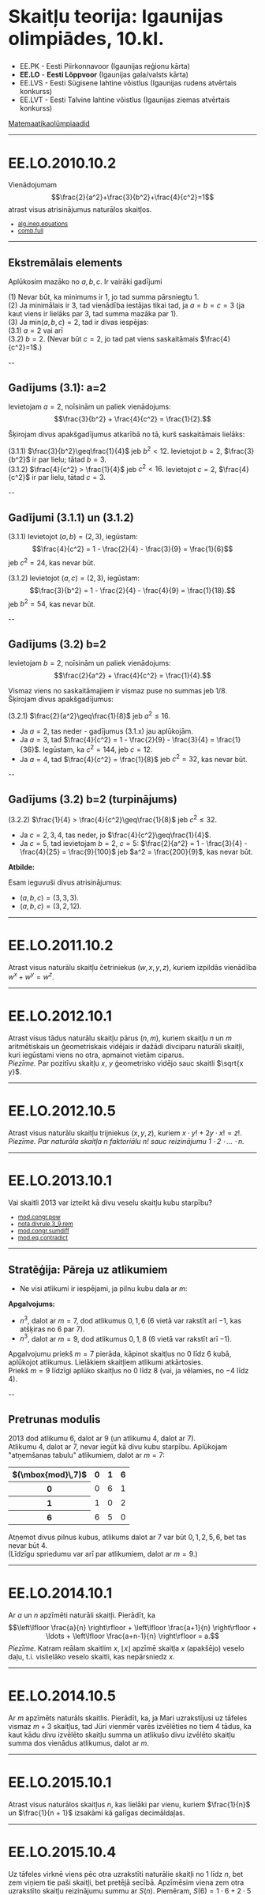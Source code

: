 # &nbsp;

<h1 style="font-size:28pt">Skaitļu teorija: Igaunijas olimpiādes, 10.kl.</h1>

* EE.PK - Eesti Piirkonnavoor (Igaunijas reģionu kārta)
* <blue>**EE.LO** - **Eesti Lõppvoor** (Igaunijas gala/valsts kārta)</blue>
* EE.LVS - Eesti Sügisene lahtine võistlus (Igaunijas rudens atvērtais konkurss)
* EE.LVT - Eesti Talvine lahtine võistlus (Igaunijas ziemas atvērtais konkurss)

[Matemaatikaolümpiaadid ](http://www.math.olympiaadid.ut.ee/html/index.php)



-----

# <lo-sample/> EE.LO.2010.10.2

Vienādojumam
$$\frac{2}{a^2}+\frac{3}{b^2}+\frac{4}{c^2}=1$$
atrast visus atrisinājumus naturālos skaitļos.

<!--
ru=
Для уравнения
$$\frac{2}{a^2}+\frac{3}{b^2}+\frac{4}{c^2}=1$$
найти все решения в натуральных числах.
-->

<!--
questionType=Find.All
genre=integer-equation
-->

<small>

* [alg.ineq.equations](#)
* [comb.full](#)

</small>


-----

## Ekstremālais elements

Aplūkosim mazāko no $a,b,c$. Ir vairāki gadījumi

(1) Nevar būt, ka minimums ir $1$, jo tad summa pārsniegtu $1$.   
(2) Ja minimālais ir $3$, tad vienādība iestājas tikai tad, ja $a=b=c=3$
(ja kaut viens ir lielāks par $3$, tad summa mazāka par $1$).   
(3) Ja $\mbox{min}(a,b,c)=2$, tad ir divas iespējas:  
(3.1) $a=2$ vai arī  
(3.2) $b = 2$. (Nevar būt $c=2$, jo tad pat viens saskaitāmais $\frac{4}{c^2}=1$.)


--

## Gadījums (3.1): a=2

Ievietojam $a=2$, noīsinām un paliek vienādojums:
$$\frac{3}{b^2} + \frac{4}{c^2} = \frac{1}{2}.$$ 

Šķirojam divus apakšgadījumus atkarībā no tā, kurš saskaitāmais lielāks:

(3.1.1) $\frac{3}{b^2}\geq\frac{1}{4}$ jeb $b^2 < 12$. Ievietojot $b=2$, $\frac{3}{b^2}$ ir par lielu; 
tātad $b=3$.   
(3.1.2) $\frac{4}{c^2} > \frac{1}{4}$ jeb $c^2 < 16$. Ievietojot 
$c=2$, $\frac{4}{c^2}$ ir par lielu, tātad $c=3$. 


-- 

## Gadījumi (3.1.1) un (3.1.2) 

(3.1.1) Ievietojot $(a,b)=(2,3)$, iegūstam:
$$\frac{4}{c^2} = 1 - \frac{2}{4} - \frac{3}{9} = \frac{1}{6}$$
jeb $c^2 = 24$, kas nevar būt. 

(3.1.2) Ievietojot $(a,c)=(2,3)$, iegūstam:
$$\frac{3}{b^2} = 1 - \frac{2}{4} - \frac{4}{9} = \frac{1}{18}.$$
jeb $b^2 = 54$, kas nevar būt. 


-- 

## Gadījums (3.2) b=2

Ievietojam $b=2$, noīsinām un paliek vienādojums: 
$$\frac{2}{a^2} + \frac{4}{c^2} = \frac{1}{4}.$$

Vismaz viens no saskaitāmajiem ir vismaz puse no summas jeb $1/8$. 
Šķirojam divus apakšgadījumus: 

(3.2.1) $\frac{2}{a^2}\geq\frac{1}{8}$ jeb $a^2 \leq 16$.
 
* Ja $a=2$, tas neder - gadījumus (3.1.x) jau aplūkojām. 
* Ja $a=3$, tad $\frac{4}{c^2} = 1 - \frac{2}{9} - \frac{3}{4} = \frac{1}{36}$. 
Iegūstam, ka $c^2 = 144$, jeb $c=12$. 
* Ja $a=4$, tad $\frac{4}{c^2} = \frac{1}{8}$ jeb $c^2 = 32$, kas nevar būt. 


-- 

## Gadījums (3.2) b=2 (turpinājums)

(3.2.2) $\frac{1}{4} > \frac{4}{c^2}\geq\frac{1}{8}$ jeb $c^2 \leq 32$.

* Ja $c=2,3,4$, tas neder, jo $\frac{4}{c^2}\geq\frac{1}{4}$. 
* Ja $c=5$, tad ievietojam $b=2$, $c=5$:
$\frac{2}{a^2} = 1 - \frac{3}{4} - \frac{4}{25} = \frac{9}{100}$
jeb $a^2 = \frac{200}{9}$, kas nevar būt.

**Atbilde:**

Esam ieguvuši divus atrisinājumus:

* $(a,b,c)=(3,3,3)$.   
* $(a,b,c)=(3,2,12)$.  


-----

# <lo-sample/> EE.LO.2011.10.2

Atrast visus naturālu skaitļu četriniekus $(w,x,y,z)$, 
kuriem izpildās vienādība $w^x + w^y = w^z$.

<!--
ru=
Найти все четвёрки положительных целых чисел $(w, x, y, z)$, 
при которых выполняется равенство $w^x + w^y = w^z$.
-->

<!--
questionType=Find.All
genre=integer-equation
-->


-----

# <lo-sample/> EE.LO.2012.10.1

Atrast visus tādus naturālu skaitļu pārus $(n,m)$, kuriem 
skaitļu $n$ un $m$ aritmētiskais un ģeometriskais vidējais 
ir dažādi divciparu naturāli skaitļi, kuri iegūstami viens no 
otra, apmainot vietām ciparus.  
*Piezīme.* Par pozitīvu skaitļu $x$, $y$ ģeometrisko vidējo 
sauc skaitli $\sqrt{x y}$.

<!--
ru=
Найти все такие пары $(n, m)$ положительных целых чисел, при которых
арифметическое и геометрическое среднее чисел $n$ и $m$ являются 
различными двузначными натуральными числами, которые одно из другого
получаются перестановкой цифр.  
*Замечание.* Геометрическим средним положительных чисел $x$, $y$ называется 
число $\sqrt{x y}$.
-->

<!--
questionType=Find.All
genre=digit-manipulation
concepts=square-root,arithmetic-mean,geometric-mean
-->


-----

# <lo-sample/> EE.LO.2012.10.5

Atrast visus naturālu skaitļu trijniekus $(x,y,z)$, kuriem 
$x \cdot y! + 2y \cdot x! = z!$.  
*Piezīme. Par naturāla skaitļa $n$ faktoriālu $n!$ sauc 
reizinājumu $1 \cdot 2 \cdot \ldots \cdot n$.*


<!--
ru=
Найти все такие тройки положительных целых чисел (x, y, z), 
при которых $x \cdot y! + 2y \cdot x! = z!$.  
*Замечание. Факториалом $n!$ натурального числа $n$ 
называется произведение $1 \cdot 2 \cdot \ldots \cdot n$.*
-->

<!--
questionType=Find.All
genre=integer-equation
concepts=factorial
-->


-----

# <lo-sample/> EE.LO.2013.10.1

Vai skaitli $2013$ var izteikt kā divu veselu skaitļu kubu starpību?

<small>

* [mod.congr.pow](#)
* [nota.divrule.3_9.rem](#)
* [mod.congr.sumdiff](#)
* [mod.eq.contradict](#)

</small>

<!--
ru=
Можно ли представить число 2013 как разность кубов двух целых чисел?
-->

<!--
questionType=ProveDisprove.Exists
genre=integer-equation
concepts=power-sums
-->


-----


## Stratēģija: Pāreja uz atlikumiem

* Ne visi atlikumi ir iespējami, ja pilnu kubu dala ar $m$:

**Apgalvojums:**
 
* $n^3$, dalot ar $m=7$, dod atlikumus
$0,1,6$ ($6$ vietā var rakstīt arī $-1$, kas atšķiras no $6$ par $7$). 
* $n^3$, dalot ar $m=9$, dod atlikumus
$0,1,8$ ($6$ vietā var rakstīt arī $-1$). 

Apgalvojumu priekš $m=7$ pierāda, kāpinot skaitļus no $0$ līdz $6$ kubā, 
aplūkojot atlikumus. Lielākiem skaitļiem atlikumi atkārtosies.  
Priekš $m=9$ līdzīgi aplūko skaitļus no $0$ līdz $8$
(vai, ja vēlamies, no $-4$ līdz $4$). 


--

## Pretrunas modulis

$2013$ dod atlikumu $6$, dalot ar $9$ (un atlikumu $4$, dalot ar $7$).  
Atlikumu $4$, dalot ar $7$, nevar iegūt kā divu kubu starpību.
Aplūkojam "atņemšanas tabulu" atlikumiem, dalot ar $m=7$:

<table>
<tr>
<th>$(\mbox{mod}\,7)$</th><th>0</th><th>1</th><th>6</th>
</tr>
<tr>
<th>0</th><td>0</td><td>6</td><td>1</td>
</tr>
<tr>
<th>1</th><td>1</td><td>0</td><td>2</td>
</tr>
<tr>
<th>6</th><td>6</td><td>5</td><td>0</td>
</tr>
</table>

Atņemot divus pilnus kubus, atlikums dalot ar $7$ var būt
$0,1,2,5,6$, bet tas nevar būt $4$.  
(Līdzīgu spriedumu var arī par atlikumiem, dalot ar $m=9$.)


-----

# <lo-sample/> EE.LO.2014.10.1

Ar $a$ un $n$ apzīmēti naturāli skaitļi. Pierādīt, ka 
$$\left\lfloor \frac{a}{n} \right\rfloor + \left\lfloor \frac{a+1}{n} \right\rfloor + \ldots + \left\lfloor \frac{a+n-1}{n} \right\rfloor = a.$$
*Piezīme.* Katram reālam skaitlim $x$, 
$\lfloor x \rfloor$ apzīmē skaitļa $x$ (apakšējo) veselo daļu, 
t.i. vislielāko veselo skaitli, kas nepārsniedz $x$.


<!-- 
ru=
Пусть $a$ и $n$ − целые положительные числа. Доказать, что
$$\left\lfloor \frac{a}{n} \right\rfloor + 
left\lfloor \frac{a+1}{n} \right\rfloor + \ldots +
left\lfloor \frac{a+n-1}{n} \right\rfloor = a.$$
*Примечание. Для каждого действительного числа $x$, $\lfloor x \rfloor$ обозначает 
целую часть числа $x$, т.е. наибольшее целое число, не превосходящее $x$.*
-->


<!--
questionType=Prove.ForAll
concepts=floor
-->



-----


# <lo-sample/> EE.LO.2014.10.5

Ar $m$ apzīmēts naturāls skaitlis. Pierādīt, ka, ja Mari uzrakstījusi 
uz tāfeles vismaz $m+3$ skaitļus, tad Jüri vienmēr varēs izvēlēties no 
tiem $4$ tādus, ka kaut kādu divu izvēlēto skaitļu summa un atlikušo 
divu izvēlēto skaitļu summa dos vienādus atlikumus, dalot ar $m$. 


<!--
ru=
Пусть $m$ − положительное целое число. Доказать, что если Маша запишет
на доске по меньшей мере $m + 3$ числа, то у Пети всегда будет 
возможность выбрать из них $4$ таких, что сумма каких-то двух выбранных чисел
и сумма остальных двух выбранных чисел будут давать равные остатки
при делении на $m$.
-->


<!--
questionType=Prove.Other
genre=game
-->


-----

# <lo-sample/> EE.LO.2015.10.1

Atrast visus naturālos skaitļus $n$, kas lielāki par vienu, 
kuriem 
$\frac{1}{n}$ un $\frac{1}{n + 1}$
izsakāmi kā galīgas decimāldaļas.

<!--
ru=
Найти все натуральные числа $n$ большие одного, при которых 
$\frac{1}{n}$ и $\frac{1}{n + 1}$
представимы в виде конечных десятичных дробей.
-->


<!--
questionType=Find.All
concepts=decimal-fractions
-->


-----

# <lo-sample/> EE.LO.2015.10.4

Uz tāfeles virknē viens pēc otra uzrakstīti naturālie skaitļi 
no $1$ līdz $n$, bet zem viņiem tie paši skaitļi, bet pretējā
secībā. Apzīmēsim viena zem otra uzrakstīto skaitļu reizinājumu 
summu ar $S(n)$. Piemēram, 
$S(6) = 1\cdot{}6 + 2\cdot{}5 + 3\cdot{}4 + 4\cdot{}3 + 5\cdot{}2 + 6\cdot{}1 = 56$.)
Pierādīt, ka jebkuram naturālam skaitlim $n$ izpildās vienādības
$$S(n + 1) − S(n) = 1 + 2 + \ldots + n + (n + 1),$$
$$S(n + 1) + S(n) = 1^2 + 2^2 + \ldots + n^2 + (n + 1)^2.$$

<!--
ru=
На доске в ряд друг за другом записываются натуральные числа от $1$ до $n$,
а под ними те же самые числа, но в обратном порядке. Обозначим сумму
произведений записанных друг над другом чисел через $S(n)$. (Например,
$S(6) = 1\cdot{}6 + 2\cdot{}5 + 3\cdot{}4 + 4\cdot{}3 + 5\cdot{}2 + 6\cdot{}1 = 56$.)
Доказать, что для каждого натурального числа $n$ выполняются равенства
$$S(n + 1) − S(n) = 1 + 2 + \ldots + n + (n + 1),$$
$$S(n + 1) + S(n) = 1^2 + 2^2 + \ldots + n^2 + (n + 1)^2.$$
-->

<!--
questionType=Prove.ForAll
genre=sequence-properties
-->



-----

# <lo-sample/> EE.LO.2016.10.1

Atrast visus tos četrciparu skaitļus, kuri ir tieši par $2016$ lielāki 
par skaitli, ko iegūst, pārliekot pirmo ciparu uz beigām.

<!--
ru=
Найти все такие четырёхзначные числа, которые ровно на $2016$ больше
числа, полученного путём переставления первой цифры в конец.
-->

<!--
questionType=Find.All
genre=digit-manipulation
-->



-----

# <lo-sample/> EE.LO.2016.10.2

Atrast visus veselu skaitļu pārus $(a,b)$, kuriem izpildās vienādība
$$3(a^2 + b^2) - 7(a + b) = -4.$$

<!--
ru=
Найти все пары целых чисел $(a, b)$, для которых выполняется равенство
$$3(a^2 + b^2) − 7(a + b) = −4.$$
-->

<!--
questionType=Find.All
genre=integer-equation
-->


-----

# <lo-sample/> EE.LO.2017.10.1

Juku izvirzījis matemātisku hipotēzi, kas apgalvo, ka jebkuram 
veselam skaitlim $n > 4$ vismaz viens no diviem lielākajiem skaitļiem, 
kuri mazāki par $\frac{n}{2}$, ir savstarpējs pirmskaitlis ar $n$. 
Vai Juku hipotēze ir patiesa?  
*Piezīme. Vesels skaitlis $a$ ir savstarpējs pirmskaitlis ar veselu 
skaitli $b$, ja lielākais kopīgais dalītājs $\mbox{LKD}(a,b)=1$.*

<!--
ru=
Петя выдвинул математическую гипотезу, согласно которой для каждого 
целого числа $n > 4$ по крайней мере одно из двух наибольших целых
чисел, меньших чем $\frac{n}{2}$, взаимно просто с числом $n$. Верна ли гипотеза
Пети?  
Примечание. Целое число $a$ взаимно просто с целым числом $b$, если
$\mbox{НОД}(a, b) = 1$.
-->


<!--
questionType=ProveDisprove.ForAll
concepts=coprimes
-->


-----

# <lo-sample/> EE.LO.2017.10.5

a) Uz tāfeles uzrakstīts trīsciparu skaitļa vispārīgais izskats 
$\overline{ABC}$. 
Anija un Enija pēc kārtas katrā savā gājienā nomaina vienu burtu 
ar ciparu, sāk Anija. Vai Anija varēs tā ierakstīt ciparus, ka neatkarīgi 
no Enijas gājiena iegūtais trīsciparu skaitlis dalīsies ar $11$? 
(Dažādus burtus var aizstāt arī ar to pašu ciparu, bet burtu "A" 
nevar aizstāt ar $0$.)  
b) Anija un Enija vairs negribēja katras spēles sākumā rakstīt 
skaitļa vispārīgo izskatu un nolēma izmainīt noteikumus: 
vispirms Anija uzraksta vienu ciparu, pēc tam Enija raksta tam pa 
labi vai pa kreisi otru ciparu, visbeidzot Anija pieraksta pa 
labi vai pa kreisi jau uzrakstītajiem cipariem trešo 
(ierakstīt starp esošajiem cipariem nav atļauts). 
Vai Anija varēs tā ierakstīt ciparus, ka neatkarīgi no Enijas gājiena
rezultātā būs trīsciparu skaitlis (t.i. pirmais cipars nav $0$), kas
dalās ar $11$? 

<!--
ru=
а) На доске записан общий вид трёхзначного числа $\overline{ABC}$. 
Аня и Женя по очереди заменяют каждым ходом одну букву цифрой, 
начинает Аня. Сможет ли Аня так записывать цифры, что независимо 
от хода Жени полученное в итоге трёхзначное число делилось бы на $11$? 
(Разные буквы можно заменять одной и той же цифрой, но букву A нельзя
заменять на $0$.)  
б) Аня и Женя утомились в начале каждой игры записывать общий вид
числа и решили изменить правила: сперва Аня записывает одну цифру, 
затем Женя справа или слева от неё вторую, а в конце Аня 
записывает вправо или влево от записанных на доске двух цифр третью 
(между цифрами записывать не разрешается). Сможет ли Аня так
записывать цифры, что независимо от хода Жени в итоге получится
трёхзначное число (т.е. первая цифра не $0$), делящееся на $11$?
-->

<!--
questionType=Algorithm,ProveDisprove.ForAll
genre=game
-->



-----

# <lo-sample/> EE.LO.2018.10.1

Atrast visus veselu skaitļu pārus $(a, b)$, kuriem
$$(2a^2 + b)^3 = b^3a.$$

<!--
ru=
Найти все пары целых чисел (a, b), при которых
$$(2a^2 + b)^3 = b^3a.$$
-->

<!--
questionType=Find.All
genre=integer-equation
-->


-----

# <lo-sample/> EE.LO.2019.10.1

Atrast visus veselu skaitļu pārus $(x, y)$, kuriem $x − y = \frac{x}{y}$.


<small>

* [alg.tra.factor](#)
* [div.common.gcd.subsequent](#)

</small>

<!--
ru=
Найти все пары целых чисел $(x, y)$, при которых $x − y = \frac{x}{y}$.
-->

<!--
questionType=Find.All
genre=integer-equation
-->

-----

## Algebrisks pārveidojums

$$xy - y^2 = x\;\Rightarrow\;xy-x=y^2\;\Rightarrow\;x(y-1)=y^2.$$

* Ja $y \geq 0$, tad der $y=2$. Un atrisinājums $(x;y)=(4;2)$.
* Citi $y \geq 0$ neder: 
    - $y=0$ neder (ar nulli nevar dalīt)
    - $y=1$ neder, jo $x-1 \neq x$
    - $y^2$ nedalās ar $y-1$, ja tas lielāks par $1$. 
* Vērtības $y < 0$ arī neder (arī $y^2$ nedalās ar $y-1$, kas
ir divi pēc kārtas sekojoši skaitļi, kuriem nav kopīgu dalītāju).



